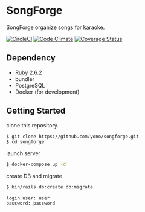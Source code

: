 # SongForge

SongForge organize songs for karaoke.

[![CircleCI](https://circleci.com/gh/yono/songforge.svg?style=svg)](https://circleci.com/gh/yono/songforge)
[![Code Climate](https://codeclimate.com/github/yono/songforge.png)](https://codeclimate.com/github/yono/songforge)
[![Coverage Status](https://coveralls.io/repos/yono/songforge/badge.png)](https://coveralls.io/r/yono/songforge)

## Dependency

* Ruby 2.6.2
* bundler
* PostgreSQL
* Docker (for development)

## Getting Started

clone this repository.

```bash
$ git clone https://github.com/yono/songforge.git
$ cd songforge
```

launch server

```bash
$ docker-compose up -d
```

create DB and migrate

```bash
$ bin/rails db:create db:migrate
```

```
login user: user
password: password
```
